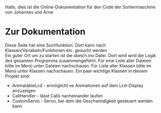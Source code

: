 Hallo, dies ist die Online-Dokumentation für den Code der Sortiermaschine von Johannes und Arne   
  
# Zur Dokumentation
Diese Seite hat eine Suchfunktion. Dort kann nach Klassen/Variabeln/Funktionen etc. gesucht werden  
Ein guter Ort um zu starten ist die sketch.ino Datei. Dort wird wird die Logik des gesamten Programms zusammengeführt. Für eine Liste aller Dateien bitte im Menü unter Dateien nachschauen.
Für Liste aller Klassen bitte im Menü unter Klassen nachschauen. 
Ein paar wichtige Klassen in diesem Projekt sind:
- AnimatableLcd - ermöglicht es Animationen auf dem Lcd-Display anzuzeigen
- CallHandler - lässt Calls nacheinander laufen
- CustomServo - Servo, bei dem die Geschwindigkeit gesteuert werden kann  
